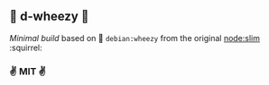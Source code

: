 
:money_with_wings: d-wheezy :money_with_wings:
----

*Minimal build* based on :minidisc: `debian:wheezy` from the original [node:slim](https://github.com/docker-library/node/blob/master/0.10/slim/Dockerfile) :squirrel:

### :v: MIT :v:

